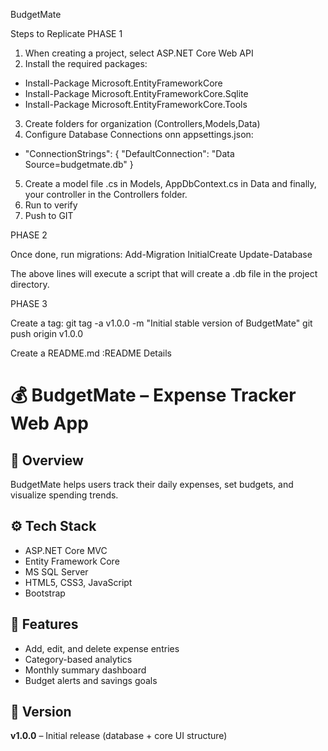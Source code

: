 BudgetMate

Steps to Replicate
PHASE 1

1. When creating a project, select ASP.NET Core Web API
2. Install the required packages:
- Install-Package Microsoft.EntityFrameworkCore
- Install-Package Microsoft.EntityFrameworkCore.Sqlite
- Install-Package Microsoft.EntityFrameworkCore.Tools
3. Create folders for organization (Controllers,Models,Data)
4. Configure Database Connections onn appsettings.json:
- "ConnectionStrings": {
  "DefaultConnection": "Data Source=budgetmate.db"
}
5. Create a model file .cs in Models, AppDbContext.cs in Data and finally, your controller in the Controllers folder.
6. Run to verify
7. Push to GIT

PHASE 2

Once done, run migrations:
Add-Migration InitialCreate
Update-Database

The above lines will execute a script that will create a .db file in the project directory.

PHASE 3

Create a tag:
git tag -a v1.0.0 -m "Initial stable version of BudgetMate"
git push origin v1.0.0

Create a README.md
:README Details


# 💰 BudgetMate – Expense Tracker Web App

## 🧭 Overview
BudgetMate helps users track their daily expenses, set budgets, and visualize spending trends.

## ⚙️ Tech Stack
- ASP.NET Core MVC
- Entity Framework Core
- MS SQL Server
- HTML5, CSS3, JavaScript
- Bootstrap

## 🧩 Features
- Add, edit, and delete expense entries
- Category-based analytics
- Monthly summary dashboard
- Budget alerts and savings goals

## 🚀 Version
**v1.0.0** – Initial release (database + core UI structure)

